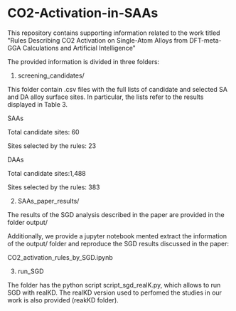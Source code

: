 # CO2-Activation-in-SAAs
This repository contains supporting information related to the work titled "Rules Describing CO2 Activation on Single-Atom Alloys from DFT-meta-GGA Calculations and Artificial Intelligence"

The provided information is divided in three folders:

1. screening_candidates/

This folder contain .csv files with the full lists of candidate and selected SA and DA alloy surface sites. In particular, the lists refer to the results displayed in Table 3.

SAAs

Total candidate sites: 60

Sites selected by the rules: 23

DAAs

Total candidate sites:1,488

Sites selected by the rules: 383

2. SAAs_paper_results/

The results of the SGD analysis described in the paper are provided in the folder output/

Additionally, we provide a jupyter notebook mented extract the information of the output/ folder and reproduce the SGD results discussed in the paper:

CO2_activation_rules_by_SGD.ipynb


3. run_SGD

The folder has the python script script_sgd_realK.py, which allows to run SGD with realKD. The realKD version used to perfomed the studies in our work is also provided (reakKD folder).  

